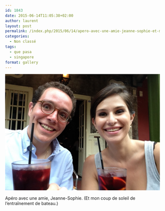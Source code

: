 ```yaml
---
id: 1843
date: 2015-06-14T11:05:38+02:00
author: laurent
layout: post
permalink: /index.php/2015/06/14/apero-avec-une-amie-jeanne-sophie-et-mon-coup-2/
categories:
  - Non classé
tags:
  - que pasa
  - singapore
format: gallery
---
```

<img src="/images/2015/06/tumblr_npxlhemARs1uuvt0bo1_1280-1.jpg" />

Apéro avec une amie, Jeanne-Sophie. (Et mon coup de soleil de l&rsquo;entraînement de bateau.)